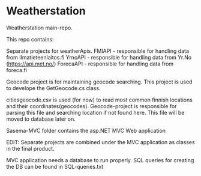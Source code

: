 # Weatherstation
Weatherstation main-repo.

This repo contains:

Separate projects for weatherApis.
FMIAPI - responsible for handling data from Ilmatieteenlaitos.fi
YrnoAPI - responsible for handling data from Yr.No (https://api.met.no/)
ForecaAPI - responsible for handling data from foreca.fi

Geocode project is for maintaining geocode searching. This project is used to develope the GetGeocode.cs class.

citiesgeocode.csv is used (for now) to read most common finnish locations and their coordinates(geocodes).
Geocode-project is responsible for parsing this file and searching location if not found here.
This file will be moved to database later on.

Sasema-MVC folder contains the asp.NET MVC Web application 

EDIT: Separate projects are combined under the MVC application as classes in the final product.

MVC application needs a database to run properly. SQL queries for creating the DB can be found in SQL-queries.txt
